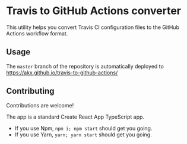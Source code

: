 # Travis to GitHub Actions converter

This utility helps you convert Travis CI configuration files to the GitHub Actions workflow format.

## Usage

The `master` branch of the repository is automatically deployed to https://akx.github.io/travis-to-github-actions/ 

## Contributing

Contributions are welcome!

The app is a standard Create React App TypeScript app.

* If you use Npm, `npm i; npm start` should get you going.
* If you use Yarn, `yarn; yarn start` should get you going.
